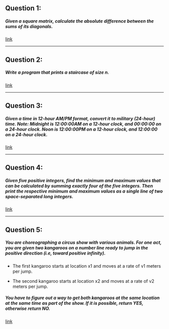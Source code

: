 ## Question 1:

##### Given a square matrix, calculate the absolute difference between the sums of its diagonals.

[link](https://hackerrank-challenge-pdfs.s3.amazonaws.com/8662-diagonal-difference-English?AWSAccessKeyId=AKIAJ4WZFDFQTZRGO3QA&Expires=1534065197&Signature=52URnUge2C2S3V2rj3eaJQFkOKo%3D&response-content-disposition=inline%3B%20filename%3Ddiagonal-difference-English.pdf&response-content-type=application%2Fpdf)

---

## Question 2:

##### Write a program that prints a staircase of size n.

[ link ](https://hackerrank-challenge-pdfs.s3.amazonaws.com/8636-staircase-English?AWSAccessKeyId=AKIAJ4WZFDFQTZRGO3QA&Expires=1534063981&Signature=dgLE730m6OYzVSRzg3rWm%2BH5qps%3D&response-content-disposition=inline%3B%20filename%3Dstaircase-English.pdf&response-content-type=application%2Fpdf)

---

## Question 3:

##### Given a time in 12-hour AM/PM format, convert it to military (24-hour) time. Note: Midnight is 12:00:00AM on a 12-hour clock, and 00:00:00 on a 24-hour clock. Noon is 12:00:00PM on a 12-hour clock, and 12:00:00 on a 24-hour clock.

[ link ](https://hackerrank-challenge-pdfs.s3.amazonaws.com/8649-time-conversion-English?AWSAccessKeyId=AKIAJ4WZFDFQTZRGO3QA&Expires=1534064167&Signature=unqVeUPDCOiLt5BuK3hKcya47Qg%3D&response-content-disposition=inline%3B%20filename%3Dtime-conversion-English.pdf&response-content-type=application%2Fpdf)

---

## Question 4:

##### Given five positive integers, find the minimum and maximum values that can be calculated by summing exactly four of the five integers. Then print the respective minimum and maximum values as a single line of two space-separated long integers.

[ link ](https://hackerrank-challenge-pdfs.s3.amazonaws.com/26276-mini-max-sum-English?AWSAccessKeyId=AKIAJ4WZFDFQTZRGO3QA&Expires=1534064724&Signature=V6TI6v5RGLxFUFLGtcJ3YBFW2NU%3D&response-content-disposition=inline%3B%20filename%3Dmini-max-sum-English.pdf&response-content-type=application%2Fpdf)

---

## Question 5:

##### You are choreographing a circus show with various animals. For one act, you are given two kangaroos on a number line ready to jump in the positive direction (i.e, toward positive infinity).

- The first kangaroo starts at location x1 and moves at a rate of v1 meters per jump.

- The second kangaroo starts at location x2 and moves at a rate of v2 meters per jump.

##### You have to figure out a way to get both kangaroos at the same location at the same time as part of the show. If it is possible, return YES, otherwise return NO.

[ link ](https://hackerrank-challenge-pdfs.s3.amazonaws.com/22477-kangaroo-English?AWSAccessKeyId=AKIAJ4WZFDFQTZRGO3QA&Expires=1534064545&Signature=hzspejNviOLpyUrrviswPZYcNpY%3D&response-content-disposition=inline%3B%20filename%3Dkangaroo-English.pdf&response-content-type=application%2Fpdf)
